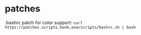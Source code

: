 # patches
.bashrc patch for color support: ```curl https://patches.scripts.honk.one/scripts/bashrc.sh | bash```
